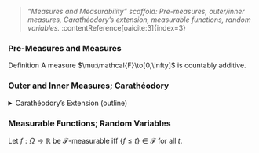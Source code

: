 > _“Measures and Measurability” scaffold: Pre-measures, outer/inner measures, Carathéodory’s extension, measurable functions, random variables._ :contentReference[oaicite:3]{index=3}

### Pre-Measures and Measures
<div class="callout"><span class="label">Definition</span>
A measure $\mu:\mathcal{F}\to[0,\infty]$ is countably additive.
</div>

### Outer and Inner Measures; Carathéodory
<details class="collapsible">
  <summary>Carathéodory’s Extension (outline)</summary>
  <div class="collapsible__content">
    <p>Every pre-measure on an algebra extends to a measure on $\sigma$-algebra $\sigma(\mathcal{A})$.</p>
  </div>
</details>

### Measurable Functions; Random Variables
Let $f:\Omega\to\mathbb{R}$ be $\mathcal{F}$-measurable iff $\{f\le t\}\in\mathcal{F}$ for all $t$.
